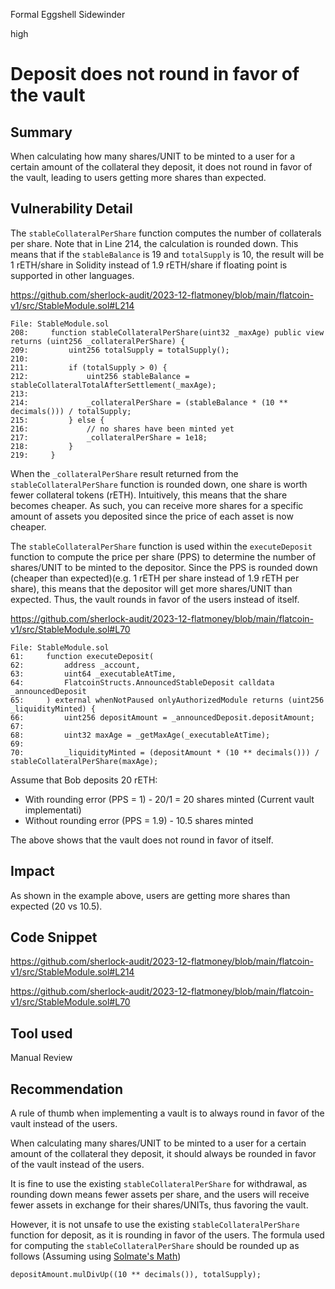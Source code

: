 Formal Eggshell Sidewinder

high

# Deposit does not round in favor of the vault

## Summary

When calculating how many shares/UNIT to be minted to a user for a certain amount of the collateral they deposit, it does not round in favor of the vault, leading to users getting more shares than expected.

## Vulnerability Detail

The `stableCollateralPerShare` function computes the number of collaterals per share. Note that in Line 214, the calculation is rounded down. This means that if the `stableBalance` is 19 and `totalSupply` is 10, the result will be 1 rETH/share in Solidity instead of 1.9 rETH/share if floating point is supported in other languages.

https://github.com/sherlock-audit/2023-12-flatmoney/blob/main/flatcoin-v1/src/StableModule.sol#L214

```solidity
File: StableModule.sol
208:     function stableCollateralPerShare(uint32 _maxAge) public view returns (uint256 _collateralPerShare) {
209:         uint256 totalSupply = totalSupply();
210: 
211:         if (totalSupply > 0) {
212:             uint256 stableBalance = stableCollateralTotalAfterSettlement(_maxAge);
213: 
214:             _collateralPerShare = (stableBalance * (10 ** decimals())) / totalSupply;
215:         } else {
216:             // no shares have been minted yet
217:             _collateralPerShare = 1e18;
218:         }
219:     }
```

When the `_collateralPerShare` result returned from the `stableCollateralPerShare` function is rounded down, one share is worth fewer collateral tokens (rETH). Intuitively, this means that the share becomes cheaper. As such, you can receive more shares for a specific amount of assets you deposited since the price of each asset is now cheaper.

The `stableCollateralPerShare` function is used within the `executeDeposit` function to compute the price per share (PPS) to determine the number of shares/UNIT to be minted to the depositor. Since the PPS is rounded down (cheaper than expected)(e.g. 1 rETH per share instead of 1.9 rETH per share), this means that the depositor will get more shares/UNIT than expected. Thus, the vault rounds in favor of the users instead of itself.

https://github.com/sherlock-audit/2023-12-flatmoney/blob/main/flatcoin-v1/src/StableModule.sol#L70

```solidity
File: StableModule.sol
61:     function executeDeposit(
62:         address _account,
63:         uint64 _executableAtTime,
64:         FlatcoinStructs.AnnouncedStableDeposit calldata _announcedDeposit
65:     ) external whenNotPaused onlyAuthorizedModule returns (uint256 _liquidityMinted) {
66:         uint256 depositAmount = _announcedDeposit.depositAmount;
67: 
68:         uint32 maxAge = _getMaxAge(_executableAtTime);
69: 
70:         _liquidityMinted = (depositAmount * (10 ** decimals())) / stableCollateralPerShare(maxAge);
```

Assume that Bob deposits 20 rETH:

- With rounding error (PPS = 1) - 20/1 = 20 shares minted (Current vault implementati)
- Without rounding error (PPS = 1.9) - 10.5 shares minted

The above shows that the vault does not round in favor of itself.

## Impact

As shown in the example above, users are getting more shares than expected (20 vs 10.5).

## Code Snippet

https://github.com/sherlock-audit/2023-12-flatmoney/blob/main/flatcoin-v1/src/StableModule.sol#L214

https://github.com/sherlock-audit/2023-12-flatmoney/blob/main/flatcoin-v1/src/StableModule.sol#L70

## Tool used

Manual Review

## Recommendation

A rule of thumb when implementing a vault is to always round in favor of the vault instead of the users.

When calculating many shares/UNIT to be minted to a user for a certain amount of the collateral they deposit, it should always be rounded in favor of the vault instead of the users.

It is fine to use the existing `stableCollateralPerShare` for withdrawal, as rounding down means fewer assets per share, and the users will receive fewer assets in exchange for their shares/UNITs, thus favoring the vault.

However, it is not unsafe to use the existing `stableCollateralPerShare` function for deposit, as it is rounding in favor of the users. The formula used for computing the `stableCollateralPerShare` should be rounded up as follows (Assuming using [Solmate's Math](https://github.com/transmissions11/solmate/blob/c892309933b25c03d32b1b0d674df7ae292ba925/src/utils/FixedPointMathLib.sol#L53))

```solidity
depositAmount.mulDivUp((10 ** decimals()), totalSupply);
```